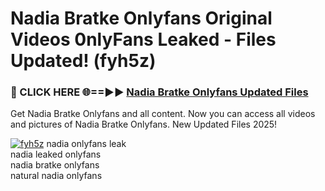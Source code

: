# Nadia Bratke Onlyfans Original Videos 0nlyFans Leaked - Files Updated! (fyh5z)

<h3>🔴 CLICK HERE 🌐==►► <a href="https://tinyurl.com/ms9xzufz" rel="nofollow">Nadia Bratke Onlyfans Updated Files</a></h3>

Get Nadia Bratke Onlyfans and all content. Now you can access all videos and pictures of Nadia Bratke Onlyfans. New Updated Files 2025!

[![fyh5z](https://i.imgur.com/ppqm5kG.gif)](https://tinyurl.com/ms9xzufz)
nadia onlyfans leak<br>
nadia leaked onlyfans<br>
nadia bratke onlyfans<br>
natural nadia onlyfans